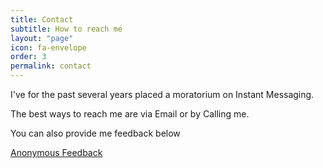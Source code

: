 ```yaml
---
title: Contact
subtitle: How to reach me
layout: "page"
icon: fa-envelope
order: 3
permalink: contact
---
```


I've for the past several years placed a moratorium on Instant Messaging.

The best ways to reach me are via Email or by Calling me.

You can also provide me feedback below

[Anonymous Feedback](/feedback)

<!-- Calendly badge widget begin -->
<link href="https://assets.calendly.com/assets/external/widget.css" rel="stylesheet">
<script src="https://assets.calendly.com/assets/external/widget.js" type="text/javascript"></script>
<script type="text/javascript">Calendly.initBadgeWidget({url: 'https://calendly.com/nickwolf/lunch', text: 'Schedule a lunch with me', color: '#E27689', branding: false});</script>
<!-- Calendly badge widget end -->
